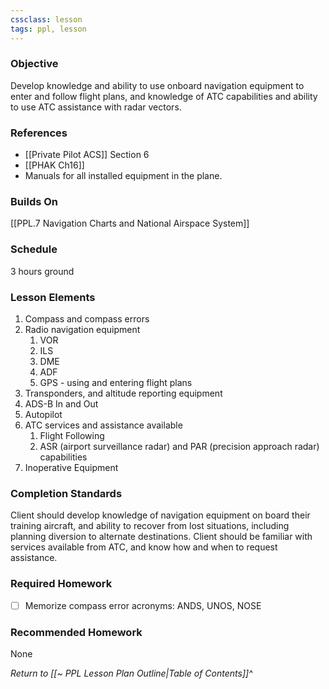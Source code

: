 ```yaml
---
cssclass: lesson
tags: ppl, lesson
---
```

### Objective
Develop knowledge and ability to use onboard navigation equipment to enter and follow flight plans, and knowledge of ATC capabilities and ability to use ATC assistance with radar vectors.

### References
- [[Private Pilot ACS]] Section 6
- [[PHAK Ch16]]
- Manuals for all installed equipment in the plane.

### Builds On
[[PPL.7 Navigation Charts and National Airspace System]]

### Schedule
3 hours ground

### Lesson Elements
1. Compass and compass errors
2. Radio navigation equipment
	1. VOR
	2. ILS
	3. DME
	4. ADF
	5. GPS - using and entering flight plans
3. Transponders, and altitude reporting equipment
4. ADS-B In and Out
5. Autopilot
6. ATC services and assistance available
	1. Flight Following
	2. ASR (airport surveillance radar) and PAR (precision approach radar) capabilities
7. Inoperative Equipment

### Completion Standards
Client should develop knowledge of navigation equipment on board their training aircraft, and ability to recover from lost situations, including planning diversion to alternate destinations. Client should be familiar with services available from ATC, and know how and when to request assistance.

### Required Homework
- [ ] Memorize compass error acronyms: ANDS, UNOS, NOSE

### Recommended Homework
None

*Return to [[~ PPL Lesson Plan Outline|Table of Contents]]^*